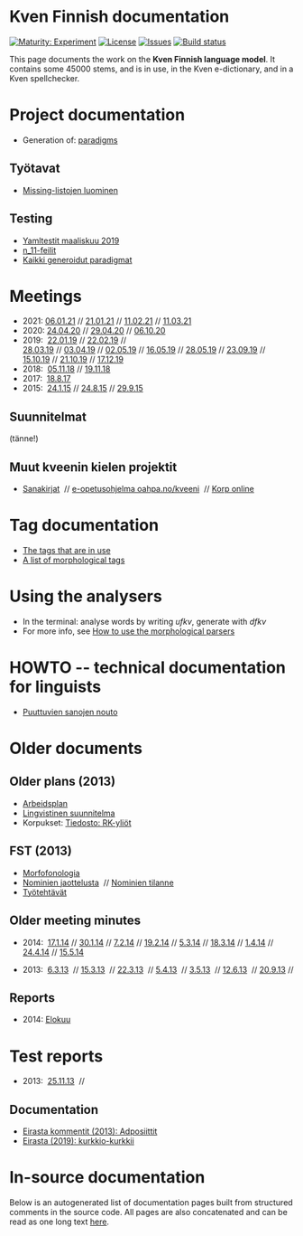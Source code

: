 # Kven Finnish documentation

[![Maturity: Experiment](https://img.shields.io/badge/Maturity-Experiment-black.svg)](https://giellalt.github.io/MaturityClassification.html)
[![License](https://img.shields.io/github/license/giellalt/lang-fkv)](https://raw.githubusercontent.com/giellalt/lang-fkv/develop/LICENSE)
[![Issues](https://img.shields.io/github/issues/giellalt/lang-fkv)](https://github.com/giellalt/lang-fkv/issues)
[![Build status](https://github.com/giellalt/lang-fkv/workflows/Speller%20CI+CD/badge.svg)](https://github.com/giellalt/lang-fkv/actions)

This page documents the work on the **Kven Finnish language model**. 
It contains some 45000 stems, and is in use, in the Kven e-dictionary, 
and in a Kven spellchecker.

# Project documentation

* Generation of: [paradigms](http://giellatekno.uit.no/cgi/p-fkv.fi.html)

##  Työtavat

* [Missing-listojen luominen](MissingLists.html)

## Testing

* [Yamltestit maaliskuu 2019](YamltestitMaaliskuu2019.html)
* [n_11-feilit](n_11-feilit.html)
* [Kaikki generoidut paradigmat](KaikkiGeneroidutParadigmat.html)

#  Meetings

* 2021: 
  [06.01.21](meetings/210106.html) //
  [21.01.21](meetings/210121.html) //
  [11.02.21](meetings/210211.html) //
  [11.03.21](meetings/210311.html)
* 2020: 
  [24.04.20](meetings/200424.html) //
  [29.04.20](meetings/200429.html) //
  [06.10.20](meetings/201006.html)
* 2019: 
  [22.01.19](meetings/190122.html) // 
  [22.02.19](meetings/190222.html) //  
  [28.03.19](meetings/190328.html) //
  [03.04.19](meetings/190403.html) //
  [02.05.19](meetings/190502.html) //
  [16.05.19](meetings/190516.html) //
  [28.05.19](meetings/190528.html) //
  [23.09.19](meetings/190923.html) //
  [15.10.19](meetings/191015.html) //
  [21.10.19](meetings/191021.html) //
  [17.12.19](meetings/191217.html)
* 2018: 
  [05.11.18](meetings/181105.html) // 
  [19.11.18](meetings/181119.html)
* 2017:  
  [18.8.17](meetings/170818.html) 
* 2015:  
  [24.1.15](meetings/150124.html) //
  [24.8.15](meetings/150824.html) //
  [29.9.15](meetings/150929_ja_16XXXX.html)

## Suunnitelmat
(tänne!)

## Muut kveenin kielen projektit
* [Sanakirjat](/dicts/fkvdict/KvenDictionaries.html)  //
 [e-opetusohjelma oahpa.no/kveeni](/ped/fkv-oahpa.html)  //
 [Korp online](http://gtweb.uit.no/f_korp/)

#  Tag documentation

* [The tags that are in use](https://gtsvn.uit.no/langtech/trunk/langs/fkv/src/fst/root.lexc)   
* [A list of morphological tags](/lang/common/MorphologicalTags.html)

# Using the analysers

* In the terminal: analyse words by writing *ufkv*, generate with *dfkv*
* For more info, see [How to use the morphological parsers](/tools/docu-sme-manual.html)

# HOWTO -- technical documentation for linguists

* [Puuttuvien sanojen nouto](PuuttuvienSanojenNouto.html)

# Older documents

##  Older plans (2013)

* [Arbeidsplan](Arbeidsplan.html) 
* [Lingvistinen suunnitelma](LingvistinenSuunnitelma.html)
* Korpukset: [Tiedosto: RK-yliöt](corpus/RuijanKaikuYliot.html)

##  FST (2013)
* [Morfofonologia](Morfofonologia.html)
* [Nominien jaottelusta](nominien_jaottelusta.html)  // 
   [Nominien tilanne](NominienTilanne.html)
* [Työtehtävät](Tehtavat.html)

##  Older meeting minutes

  * 2014:  
  [17.1.14](meetings/140117.html) //
  [30.1.14](meetings/140130.html) //
  [7.2.14](meetings/140207.html)  //
  [19.2.14](meetings/140219.html) //
  [5.3.14](meetings/140305.html)  //
  [18.3.14](meetings/140318.html) //
  [1.4.14](meetings/140401.html)  //
  [24.4.14](meetings/140424.html) //
  [15.5.14](meetings/140515.html)

* 2013:  
   [6.3.13](meetings/130306.html)  //
  [15.3.13](meetings/130315.html)  //
  [22.3.13](meetings/130322.html)  //
   [5.4.13](meetings/130405.html)  //
   [3.5.13](meetings/130503.html)  //
  [12.6.13](meetings/130612.html)  //
  [20.9.13](meetings/130920.html)  //

 
## Reports

* 2014: [Elokuu](RapporttiElokuu2014.html)

#  Test reports

* 2013:  
   [25.11.13](testreports/Virhe131125.html)  //

## Documentation

* [Eirasta kommentit (2013): Adposiittit](adposiittit.txt)
* [Eirasta (2019): kurkkio-kurkkii](kurkkio-kurkkii.txt) 

# In-source documentation

Below is an autogenerated list of documentation pages built from structured comments in the source code. All pages are also concatenated and can be read as one long text [here](fkv.md).
